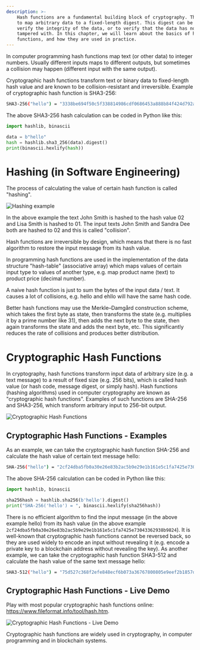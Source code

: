```yaml
---
description: >-
    Hash functions are a fundamental building block of cryptography. They are used
    to map arbitrary data to a fixed-length digest. This digest can be used to
    verify the integrity of the data, or to verify that the data has not been
    tampered with. In this chapter, we will learn about the basics of hash
    functions, and how they are used in practice.
---
```


In computer programming hash functions map text (or other data) to integer numbers. Usually different inputs maps to different outputs, but sometimes a collision may happen (different input with the same output).

Cryptographic hash functions transform text or binary data to fixed-length hash value and are known to be collision-resistant and irreversible. Example of cryptographic hash function is SHA3-256:

```sh
SHA3-256("hello") = "3338be694f50c5f338814986cdf0686453a888b84f424d792af4b9202398f392"
```

The above SHA3-256 hash calculation can be coded in Python like this:

```python
import hashlib, binascii

data = b"hello"
hash = hashlib.sha3_256(data).digest()
print(binascii.hexlify(hash))
```
# Hashing (in Software Engineering)
The process of calculating the value of certain hash function is called "hashing".

![Hashing example](https://60896510-files.gitbook.io/~/files/v0/b/gitbook-x-prod.appspot.com/o/spaces%2F-LhlOQMrG9bRiqWpegM0%2Fuploads%2Fgit-blob-0f0ddfddcd3f1514f3c619167d896267d22b4d37%2Fhash-function.jpg?alt=media)

In the above example the text John Smith is hashed to the hash value 02 and Lisa Smith is hashed to 01. The input texts John Smith and Sandra Dee both are hashed to 02 and this is called "collision".

Hash functions are irreversible by design, which means that there is no fast algorithm to restore the input message from its hash value.

In programming hash functions are used in the implementation of the data structure "hash-table" (associative array) which maps values of certain input type to values of another type, e.g. map product name (text) to product price (decimal number).

A naive hash function is just to sum the bytes of the input data / text. It causes a lot of collisions, e.g. hello and ehllo will have the same hash code. 

Better hash functions may use the Merkle–Damgård construction scheme, which takes the first byte as state, then transforms the state (e.g. multiplies it by a prime number like 31), then adds the next byte to the state, then again transforms the state and adds the next byte, etc. This significantly reduces the rate of collisions and produces better distribution.

# Cryptographic Hash Functions
In cryptography, hash functions transform input data of arbitrary size (e.g. a text message) to a result of fixed size (e.g. 256 bits), which is called hash value (or hash code, message digest, or simply hash). Hash functions (hashing algorithms) used in computer cryptography are known as "cryptographic hash functions". Examples of such functions are SHA-256 and SHA3-256, which transform arbitrary input to 256-bit output.

![Cryptographic Hash Functions](https://60896510-files.gitbook.io/~/files/v0/b/gitbook-x-prod.appspot.com/o/spaces%2F-LhlOQMrG9bRiqWpegM0%2Fuploads%2Fgit-blob-117671d5576ceee0211790605de60e2c17219521%2Fcrypto-hash-function.jpg?alt=media)

## Cryptographic Hash Functions - Examples
As an example, we can take the cryptographic hash function SHA-256 and calculate the hash value of certain text message hello:

```sh
SHA-256("hello") = "2cf24dba5fb0a30e26e83b2ac5b9e29e1b161e5c1fa7425e73043362938b9824"
```

The above SHA-256 calculation can be coded in Python like this:

```python
import hashlib, binascii

sha256hash = hashlib.sha256(b'hello').digest()
print("SHA-256('hello') = ", binascii.hexlify(sha256hash))
```

There is no efficient algorithm to find the input message (in the above example hello) from its hash value (in the above example `2cf24dba5fb0a30e26e83b2ac5b9e29e1b161e5c1fa7425e73043362938b9824`). It is well-known that cryptographic hash functions cannot be reversed back, so they are used widely to encode an input without revealing it (e.g. encode a private key to a blockchain address without revealing the key).
As another example, we can take the cryptographic hash function SHA3-512 and calculate the hash value of the same text message hello:

```sh
SHA3-512("hello") = "75d527c368f2efe848ecf6b073a36767800805e9eef2b1857d5f984f036eb6df891d75f72d9b154518c1cd58835286d1da9a38deba3de98b5a53e5ed78a84976"
```
## Cryptographic Hash Functions - Live Demo
Play with most popular cryptographic hash functions online: https://www.fileformat.info/tool/hash.htm.

![Cryptographic Hash Functions - Live Demo](https://60896510-files.gitbook.io/~/files/v0/b/gitbook-x-prod.appspot.com/o/spaces%2F-LhlOQMrG9bRiqWpegM0%2Fuploads%2Fgit-blob-224bd88017f2073a5a5f81d42b51a2ff3a56d91c%2Fhash-functions-online.png?alt=media)

Cryptographic hash functions are widely used in cryptography, in computer programming and in blockchain systems.